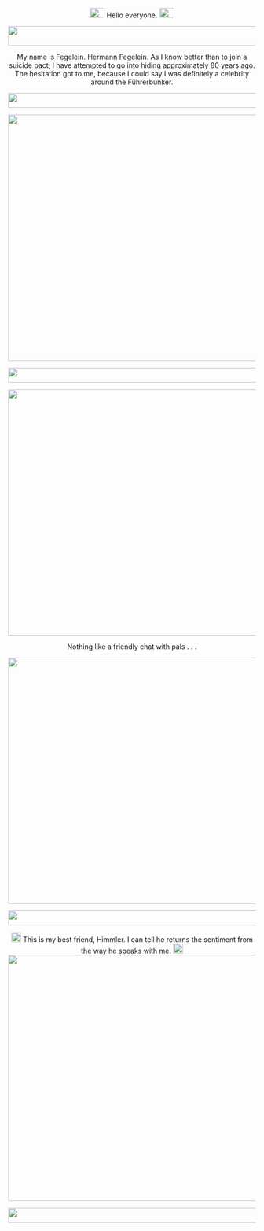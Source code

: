 <p align="center"> <img width="30" height="20" src="https://files.catbox.moe/ap0lvv.gif"> Hello everyone. <img width="30" height="20" src="https://files.catbox.moe/rgbwa9.gif">
  
<p align="center">
  <img width="840" height="40" src="https://adriansblinkiecollection.neocities.org/dividers/firedivider.gif">
</p>

<p align="center"> My name is Fegelein. Hermann Fegelein. As I know better than to join a suicide pact, I have attempted to go into hiding approximately 80 years ago. The hesitation got to me, because I could say I was definitely a celebrity around the Führerbunker.

<p align="center">
  <img width="810" height="30" src="https://64.media.tumblr.com/4f9a34cf902525f47a713b90ca9747b9/8437f27d591430a9-8b/s400x600/ff20cd0ed250dcc4e9f7e2d658c1c9aaeaa39bf8.gifv">
</p>
  


  
<p align="center">
  <img width="815" height="500" src="https://steamuserimages-a.akamaihd.net/ugc/912422882423517385/A3839F98BE75282AB2BAFF2592DBFF0A955640C6/?imw=5000&imh=5000&ima=fit&impolicy=Letterbox&imcolor=%23000000&letterbox=false">
</p>

<p align="center">
  <img width="815" height="30" src="https://64.media.tumblr.com/4f9a34cf902525f47a713b90ca9747b9/8437f27d591430a9-8b/s400x600/ff20cd0ed250dcc4e9f7e2d658c1c9aaeaa39bf8.gifv">
</p>

<p align="center">
  <img width="815" height="500" src="https://static.wikia.nocookie.net/hitlerparody/images/0/0e/Fegelein_and_Friends.png/revision/latest/scale-to-width-down/1000?cb=20160615033647">
</p>
<p align="center"> Nothing like a friendly chat with pals . . .
<p align="center">
  <img width="815" height="500" src="https://static.wikia.nocookie.net/hitlerparody/images/6/6f/Waiting_Party_watches_the_argument.png/revision/latest/scale-to-width-down/1000?cb=20160615034920">
</p>

<p align="center">
  <img width="815" height="30" src="https://64.media.tumblr.com/4f9a34cf902525f47a713b90ca9747b9/8437f27d591430a9-8b/s400x600/ff20cd0ed250dcc4e9f7e2d658c1c9aaeaa39bf8.gifv">
</p>

<p align="center"> <img width="20" height="20" src="https://xyz.crd.co/assets/images/gallery11/e58e1f2d.gif?v=de6feabd"> This is my best friend, Himmler. I can tell he returns the sentiment from the way he speaks with me. <img width="20" height="20" src="https://xyz.crd.co/assets/images/gallery11/e58e1f2d.gif?v=de6feabd">
  <img width="830" height="500" src="https://media.giphy.com/media/b4zkw4IEg8vEct5tAP/giphy.gif">
</p>

<p align="center">
  <img width="810" height="30" src="https://64.media.tumblr.com/4f9a34cf902525f47a713b90ca9747b9/8437f27d591430a9-8b/s400x600/ff20cd0ed250dcc4e9f7e2d658c1c9aaeaa39bf8.gifv">
</p>
